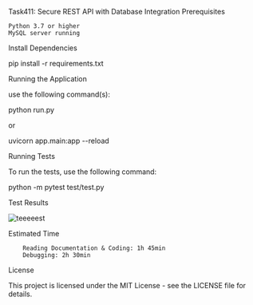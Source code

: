 Task411: Secure REST API with Database Integration
Prerequisites

    Python 3.7 or higher
    MySQL server running


Install Dependencies

pip install -r requirements.txt


Running the Application

use the following command(s):

python run.py

or

uvicorn app.main:app --reload

Running Tests

To run the tests, use the following command:

python -m pytest test/test.py

Test Results


   ![teeeeest](https://github.com/meta4r/Task411/assets/123734096/362964fd-739b-468b-9474-bca7ac5275c4)






Estimated Time

        Reading Documentation & Coding: 1h 45min
        Debugging: 2h 30min

License

This project is licensed under the MIT License - see the LICENSE file for details.
